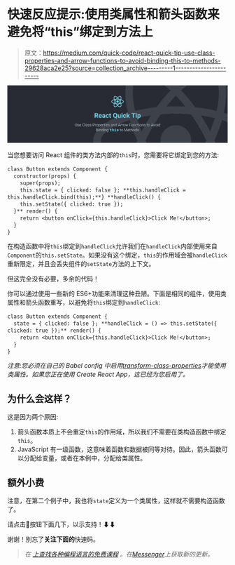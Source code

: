 # 快速反应提示:使用类属性和箭头函数来避免将“this”绑定到方法上

> 原文：<https://medium.com/quick-code/react-quick-tip-use-class-properties-and-arrow-functions-to-avoid-binding-this-to-methods-29628aca2e25?source=collection_archive---------1----------------------->

![](img/a83a4022f42fd0943ea819cb47d1768a.png)

当您想要访问 React 组件的类方法内部的`this`时，您需要将它绑定到您的方法:

```
class Button extends Component {
  constructor(props) {
    super(props);
    this.state = { clicked: false }; **this.handleClick = this.handleClick.bind(this);**} **handleClick() {
    this.setState({ clicked: true });
  }** render() {
    return <button onClick={this.handleClick}>Click Me!</button>;
  }
}
```

在构造函数中将`this`绑定到`handleClick`允许我们在`handleClick`内部使用来自`Component`的`this.setState`。如果没有这个绑定，`this`的作用域会被`handleClick`重新限定，并且会丢失组件的`setState`方法的上下文。

但这完全没有必要，多余的代码！

你可以通过使用一些新的 ES6+功能来清理这种丑陋。下面是相同的组件，使用类属性和箭头函数重写，以避免将`this`绑定到`handleClick`:

```
class Button extends Component {
  state = { clicked: false }; **handleClick = () => this.setState({ clicked: true });** render() {
    return <button onClick={this.handleClick}>Click Me!</button>;
  }
}
```

*注意:您必须在自己的 Babel config 中启用*[*transform-class-properties*](http://babeljs.io/docs/plugins/transform-class-properties)*才能使用类属性。如果您正在使用 Create React App，这已经为您启用了。*

## 为什么会这样？

这是因为两个原因:

1.  箭头函数本质上不会重定`this`的作用域，所以我们不需要在类构造函数中绑定`this`。
2.  JavaScript 有一级函数，这意味着函数和数据被同等对待。因此，箭头函数可以分配给变量，或者在本例中，分配给类属性。

## 额外小费

注意，在第二个例子中，我也将`state`定义为一个类属性，这样就不需要构造函数了。

请点击👏按钮下面几下，以示支持！⬇⬇

谢谢！别忘了**关注下面的**快速码。

> *在* [*上查找各种编程语言的免费课程*](http://www.quickcode.co/) *。在*[*Messenger*](https://www.messenger.com/t/1493528657352302)*上获取新的更新。*